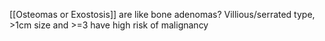 [[Osteomas or Exostosis]] are like bone adenomas?
Villious/serrated type, >1cm size and >=3 have high risk of malignancy